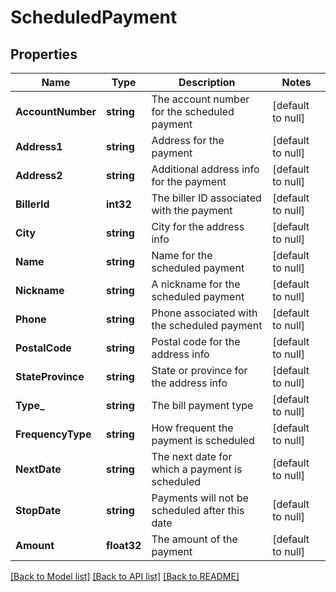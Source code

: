 # ScheduledPayment

## Properties
Name | Type | Description | Notes
------------ | ------------- | ------------- | -------------
**AccountNumber** | **string** | The account number for the scheduled payment | [default to null]
**Address1** | **string** | Address for the payment | [default to null]
**Address2** | **string** | Additional address info for the payment | [default to null]
**BillerId** | **int32** | The biller ID associated with the payment | [default to null]
**City** | **string** | City for the address info | [default to null]
**Name** | **string** | Name for the scheduled payment | [default to null]
**Nickname** | **string** | A nickname for the scheduled payment | [default to null]
**Phone** | **string** | Phone associated with the scheduled payment | [default to null]
**PostalCode** | **string** | Postal code for the address info | [default to null]
**StateProvince** | **string** | State or province for the address info | [default to null]
**Type_** | **string** | The bill payment type | [default to null]
**FrequencyType** | **string** | How frequent the payment is scheduled | [default to null]
**NextDate** | **string** | The next date for which a payment is scheduled | [default to null]
**StopDate** | **string** | Payments will not be scheduled after this date | [default to null]
**Amount** | **float32** | The amount of the payment | [default to null]

[[Back to Model list]](../README.md#documentation-for-models) [[Back to API list]](../README.md#documentation-for-api-endpoints) [[Back to README]](../README.md)

